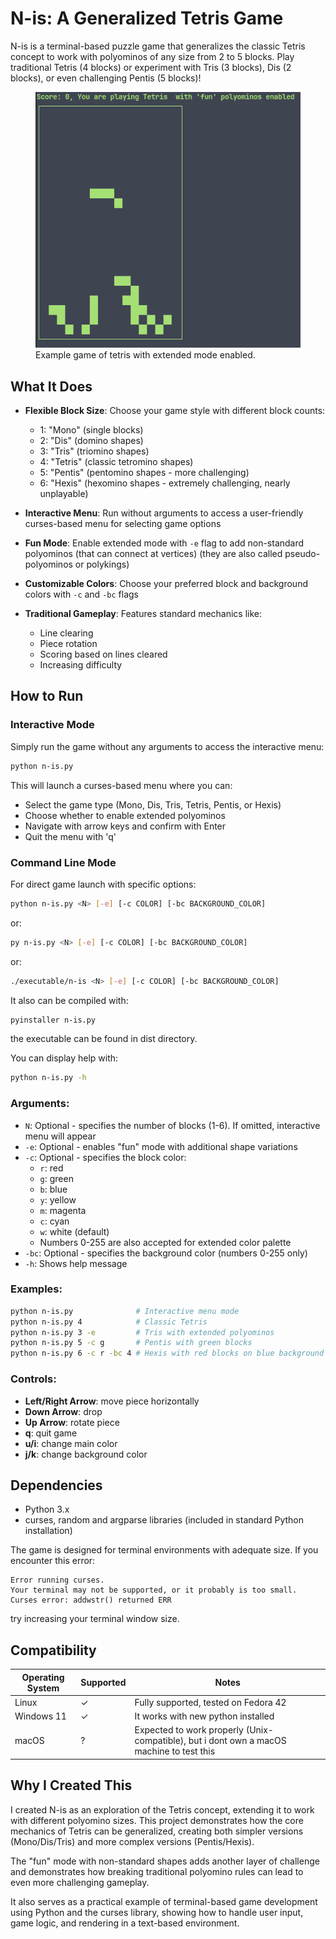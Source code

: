 # N-is: A Generalized Tetris Game

N-is is a terminal-based puzzle game that generalizes the classic Tetris concept to work with polyominos of any size from 2 to 5 blocks. Play traditional Tetris (4 blocks) or experiment with Tris (3 blocks), Dis (2 blocks), or even challenging Pentis (5 blocks)!

<figure>
    <img src="./example.png"
         alt="...">
    <figcaption>Example game of tetris with extended mode enabled.</figcaption>
</figure>


## What It Does

- **Flexible Block Size**: Choose your game style with different block counts:
  - 1: "Mono" (single blocks)
  - 2: "Dis" (domino shapes)
  - 3: "Tris" (triomino shapes)
  - 4: "Tetris" (classic tetromino shapes)
  - 5: "Pentis" (pentomino shapes - more challenging)
  - 6: "Hexis" (hexomino shapes - extremely challenging, nearly unplayable)

- **Interactive Menu**: Run without arguments to access a user-friendly curses-based menu for selecting game options

- **Fun Mode**: Enable extended mode with `-e` flag to add non-standard polyominos (that can connect at vertices) (they are also called pseudo-polyominos or polykings)

- **Customizable Colors**: Choose your preferred block and background colors with `-c` and `-bc` flags

- **Traditional Gameplay**: Features standard mechanics like:
  - Line clearing
  - Piece rotation
  - Scoring based on lines cleared
  - Increasing difficulty

## How to Run

### Interactive Mode 

Simply run the game without any arguments to access the interactive menu:

```bash
python n-is.py
```

This will launch a curses-based menu where you can:
- Select the game type (Mono, Dis, Tris, Tetris, Pentis, or Hexis)
- Choose whether to enable extended polyominos
- Navigate with arrow keys and confirm with Enter
- Quit the menu with 'q'

### Command Line Mode

For direct game launch with specific options:

```bash
python n-is.py <N> [-e] [-c COLOR] [-bc BACKGROUND_COLOR]
```

or:

```bash
py n-is.py <N> [-e] [-c COLOR] [-bc BACKGROUND_COLOR]
```

or:

```bash
./executable/n-is <N> [-e] [-c COLOR] [-bc BACKGROUND_COLOR]
```

It also can be compiled with:

```bash
pyinstaller n-is.py
```
the executable can be found in dist directory.


You can display help with:
```bash
python n-is.py -h
```

### Arguments:

- `N`: Optional - specifies the number of blocks (1-6). If omitted, interactive menu will appear
- `-e`: Optional - enables "fun" mode with additional shape variations
- `-c`: Optional - specifies the block color:
  - `r`: red
  - `g`: green
  - `b`: blue
  - `y`: yellow
  - `m`: magenta
  - `c`: cyan
  - `w`: white (default)
  - Numbers 0-255 are also accepted for extended color palette
- `-bc`: Optional - specifies the background color (numbers 0-255 only)
- `-h`: Shows help message
### Examples:

```bash
python n-is.py              # Interactive menu mode
python n-is.py 4            # Classic Tetris
python n-is.py 3 -e         # Tris with extended polyominos
python n-is.py 5 -c g       # Pentis with green blocks
python n-is.py 6 -c r -bc 4 # Hexis with red blocks on blue background
```

### Controls:

- **Left/Right Arrow**: move piece horizontally
- **Down Arrow**: drop
- **Up Arrow**: rotate piece
- **q**: quit game
- **u/i**: change main color
- **j/k**: change background color


## Dependencies

- Python 3.x
- curses, random and argparse libraries (included in standard Python installation)

The game is designed for terminal environments with adequate size. If you encounter this error:
```
Error running curses.
Your terminal may not be supported, or it probably is too small.
Curses error: addwstr() returned ERR
```
try increasing your terminal window size.

## Compatibility

| Operating System | Supported  | Notes                                          |
|------------------|------------|------------------------------------------------|
| Linux            | ✓          | Fully supported, tested on Fedora 42           |
| Windows 11       | ✓          | It works with new python installed             |
| macOS            | ?          | Expected to work properly (Unix-compatible), but i dont own a macOS machine to test this          |

## Why I Created This

I created N-is as an exploration of the Tetris concept, extending it to work with different polyomino sizes. This project demonstrates how the core mechanics of Tetris can be generalized, creating both simpler versions (Mono/Dis/Tris) and more complex versions (Pentis/Hexis).

The "fun" mode with non-standard shapes adds another layer of challenge and demonstrates how breaking traditional polyomino rules can lead to even more challenging gameplay.

It also serves as a practical example of terminal-based game development using Python and the curses library, showing how to handle user input, game logic, and rendering in a text-based environment.
